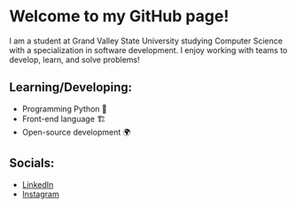# Welcome to my GitHub page!

I am a student at Grand Valley State University studying Computer Science with a specialization in software development. I enjoy working with teams to develop, learn, and solve problems!

## Learning/Developing:
- Programming Python :snake:
- Front-end language :building_construction:
- Open-source development :earth_africa:


## Socials:
- [LinkedIn](https://www.linkedin.com/in/nathan-strandberg-275b4a1a7/)
- [Instagram](https://www.instagram.com/n8_strandberg/)

